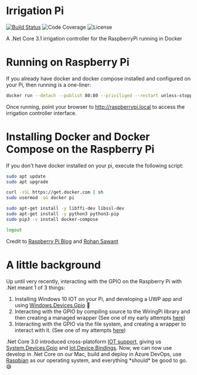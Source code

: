 # Irrigation Pi
[![Build Status](https://dev.azure.com/matthewethomas/Public%20Projects/_apis/build/status/matthewethomas.IrrigationPi?branchName=master)](https://dev.azure.com/matthewethomas/Public%20Projects/_build/latest?definitionId=16&branchName=master)
![Code Coverage](https://img.shields.io/azure-devops/coverage/matthewethomas/Public%20Projects/16)
![License](https://img.shields.io/github/license/matthewethomas/IrrigationPi)

A .Net Core 3.1 irrigation controller for the RaspberryPi running in Docker


# Running on Raspberry Pi
If you already have docker and docker compose installed and configured on your Pi, then running is a one-liner:
```sh
docker run --detach --publish 80:80 --priviliged --restart unless-stopped matthewthomas/irrigationcontroller:latest
```
Once running, point your browser to http://raspberrypi.local to access the irrigation controller interface.

# Installing Docker and Docker Compose on the Raspberry Pi
If you don't have docker installed on your pi, execute the following script:
```sh
sudo apt update
sudo apt upgrade

curl -sSL https://get.docker.com | sh
sudo usermod -aG docker pi

sudo apt-get install -y libffi-dev libssl-dev
sudo apt-get install -y python3 python3-pip
sudo pip3 -v install docker-compose

logout
```
Credit to [Raspberry Pi Blog](https://www.raspberrypi.org/blog/docker-comes-to-raspberry-pi/) and [Rohan Sawant](https://dev.to/rohansawant/installing-docker-and-docker-compose-on-the-raspberry-pi-in-5-simple-steps-3mgl)


# A little background
Up until very recently, interacting with the GPIO on the Raspberry Pi with .Net meant 1 of 3 things:
1. Installing Windows 10 IOT on your Pi, and developing a UWP app and using [Windows.Devices.Gpio](https://docs.microsoft.com/en-us/uwp/api/windows.devices.gpio) :nauseated_face:
2. Interacting with the GPIO by compiling source to the WiringPi library and then creating a managed wrapper
 (See one of my early attempts [here](https://github.com/matthewethomas/RaspberryPi-NetCore-Blink/tree/master/BlinkGpioWiringPi/)) 
3. Interacting with the GPIO via the file system, and creating a wrapper to interact with it. (See one of my attempts [here](https://github.com/matthewethomas/RaspberryPi-NetCore-Blink/tree/master/BlinkGpioFS))

.Net Core 3.0 introduced cross-platoform [IOT support](https://github.com/dotnet/iot), giving us [System.Devices.Gpio](https://www.nuget.org/packages/System.Device.Gpio) and [Iot.Device.Bindings](https://www.nuget.org/packages/Iot.Device.Bindings). Now, we can now use develop in .Net Core on our Mac, build and deploy in Azure DevOps, use [Raspbian](https://www.raspberrypi.org/downloads/raspbian/) as our operating system, and everything \*should\* be good to go. :smile:
